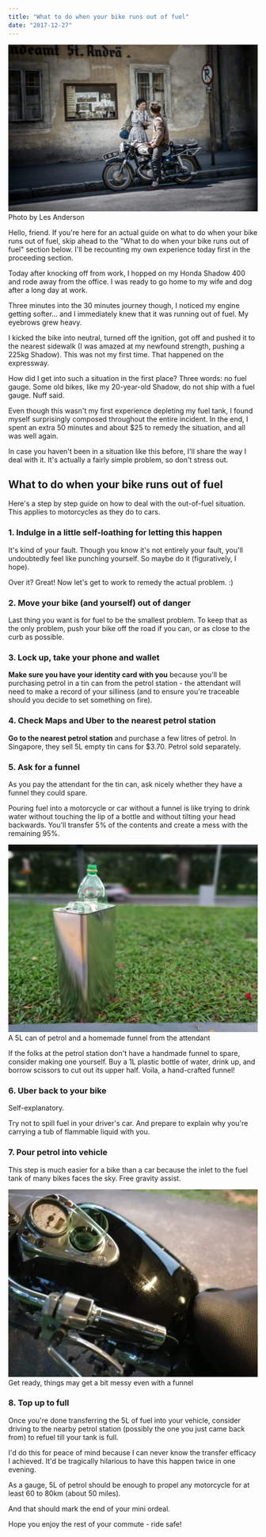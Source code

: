 ```yaml
---
title: "What to do when your bike runs out of fuel"
date: "2017-12-27"
---
```


![bike motorcycle](images/les-anderson-207334-1024x683.jpg) Photo by Les Anderson

Hello, friend. If you're here for an actual guide on what to do when your bike runs out of fuel, skip ahead to the "What to do when your bike runs out of fuel" section below. I'll be recounting my own experience today first in the proceeding section.

Today after knocking off from work, I hopped on my Honda Shadow 400 and rode away from the office. I was ready to go home to my wife and dog after a long day at work.

Three minutes into the 30 minutes journey though, I noticed my engine getting softer... and I immediately knew that it was running out of fuel. My eyebrows grew heavy.

I kicked the bike into neutral, turned off the ignition, got off and pushed it to the nearest sidewalk (I was amazed at my newfound strength, pushing a 225kg Shadow). This was not my first time. That happened on the expressway.

How did I get into such a situation in the first place? Three words: no fuel gauge. Some old bikes, like my 20-year-old Shadow, do not ship with a fuel gauge. Nuff said.

Even though this wasn't my first experience depleting my fuel tank, I found myself surprisingly composed throughout the entire incident. In the end, I spent an extra 50 minutes and about $25 to remedy the situation, and all was well again.

In case you haven't been in a situation like this before, I'll share the way I deal with it. It's actually a fairly simple problem, so don't stress out.

## What to do when your bike runs out of fuel

Here's a step by step guide on how to deal with the out-of-fuel situation. This applies to motorcycles as they do to cars.

### 1\. Indulge in a little self-loathing for letting this happen

It's kind of your fault. Though you know it's not entirely your fault, you'll undoubtedly feel like punching yourself. So maybe do it (figuratively, I hope).

Over it? Great! Now let's get to work to remedy the actual problem. :)

### 2\. Move your bike (and yourself) out of danger

Last thing you want is for fuel to be the smallest problem. To keep that as the only problem, push your bike off the road if you can, or as close to the curb as possible.

### 3\. Lock up, take your phone and wallet

**Make sure you have your identity card with you** because you'll be purchasing petrol in a tin can from the petrol station - the attendant will need to make a record of your silliness (and to ensure you're traceable should you decide to set something on fire).

### 4\. Check Maps and Uber to the nearest petrol station

**Go to the nearest petrol station** and purchase a few litres of petrol. In Singapore, they sell 5L empty tin cans for $3.70. Petrol sold separately.

### 5\. Ask for a funnel

As you pay the attendant for the tin can, ask nicely whether they have a funnel they could spare.

Pouring fuel into a motorcycle or car without a funnel is like trying to drink water without touching the lip of a bottle and without tilting your head backwards. You'll transfer 5% of the contents and create a mess with the remaining 95%.

![](images/bike-fuel-tin-can-1024x768.jpg) A 5L can of petrol and a homemade funnel from the attendant

If the folks at the petrol station don't have a handmade funnel to spare, consider making one yourself. Buy a 1L plastic bottle of water, drink up, and borrow scissors to cut out its upper half. Voila, a hand-crafted funnel!

### 6\. Uber back to your bike

Self-explanatory.

Try not to spill fuel in your driver's car. And prepare to explain why you're carrying a tub of flammable liquid with you.

### 7\. Pour petrol into vehicle

This step is much easier for a bike than a car because the inlet to the fuel tank of many bikes faces the sky. Free gravity assist.

![spillage onto the tank of motorcycle when transferring fuel](images/bike-transfer-fuel-funnel-1024x768.jpg) Get ready, things may get a bit messy even with a funnel

### 8\. Top up to full

Once you're done transferring the 5L of fuel into your vehicle, consider driving to the nearby petrol station (possibly the one you just came back from) to refuel till your tank is full.

I'd do this for peace of mind because I can never know the transfer efficacy I achieved. It'd be tragically hilarious to have this happen twice in one evening.

As a gauge, 5L of petrol should be enough to propel any motorcycle for at least 60 to 80km (about 50 miles).

And that should mark the end of your mini ordeal.

Hope you enjoy the rest of your commute - ride safe!
